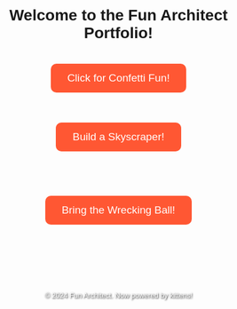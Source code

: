 <!DOCTYPE html>
<html lang="en">
<head>
  <meta charset="UTF-8">
  <meta name="viewport" content="width=device-width, initial-scale=1.0">
  <title>Fun Architect Portfolio - Build and Destroy!</title>
  <style>
    body {
      font-family: Arial, sans-serif;
      background: url('https://placekitten.com/1600/900') no-repeat center center fixed;
      background-size: cover;
      text-align: center;
      margin: 0;
      padding: 0;
    }

    h1 {
      font-size: 2.5rem;
      margin-top: 50px;
      color: #fff;
      text-shadow: 2px 2px 4px #000;
    }

    .fun-btn {
      margin: 20px;
      padding: 15px 30px;
      font-size: 1.2rem;
      color: white;
      background-color: #ff5733;
      border: none;
      border-radius: 10px;
      cursor: pointer;
      z-index: 2;
      position: relative;
    }

    .fun-btn:hover {
      background-color: #c70039;
    }

    /* Skyscraper */
    #skyscraper-container {
      margin: 20px auto;
      width: 100px;
      display: flex;
      flex-direction: column-reverse; /* So blocks stack upward */
      align-items: center;
      transition: all 0.5s ease;
      z-index: 2;
      position: relative;
    }

    .skyscraper-block {
      width: 100px;
      height: 30px;
      background-color: #333;
      margin: 1px 0;
    }

    /* Wrecking Ball */
    #wrecking-ball {
      margin: 20px auto;
      width: 100px;
      height: 100px;
      background-color: #c70039;
      border-radius: 50%;
      display: none;
      position: relative;
      animation: swing 2s ease infinite;
      z-index: 2;
    }

    @keyframes swing {
      0% { transform: rotate(0); }
      50% { transform: rotate(20deg); }
      100% { transform: rotate(0); }
    }

    footer {
      margin-top: 100px;
      font-size: 0.8rem;
      color: #fff;
      text-shadow: 1px 1px 3px #000;
    }
  </style>
</head>
<body>

  <h1>Welcome to the Fun Architect Portfolio!</h1>

  <!-- Confetti Button -->
  <button class="fun-btn" id="confettiBtn">Click for Confetti Fun!</button>

  <!-- Build a Skyscraper Button -->
  <button class="fun-btn" id="buildBtn">Build a Skyscraper!</button>
  <div id="skyscraper-container"></div>

  <!-- Wrecking Ball Button -->
  <button class="fun-btn" id="wreckBtn">Bring the Wrecking Ball!</button>
  <div id="wrecking-ball"></div>

  <footer>
    <p>© 2024 Fun Architect. Now powered by kittens!</p>
  </footer>

  <!-- Confetti Script -->
  <script src="https://cdn.jsdelivr.net/npm/canvas-confetti@1.5.1/dist/confetti.browser.min.js"></script>

  <script>
    // Confetti Button
    const confettiBtn = document.getElementById('confettiBtn');
    confettiBtn.addEventListener('click', function() {
      confetti({
        particleCount: 100,
        spread: 70,
        origin: { y: 0.6 }
      });
    });

    // Build a Skyscraper
    const buildBtn = document.getElementById('buildBtn');
    const skyscraperContainer = document.getElementById('skyscraper-container');

    buildBtn.addEventListener('click', function() {
      // Create a new skyscraper block
      const newBlock = document.createElement('div');
      newBlock.classList.add('skyscraper-block');

      // Add the new block to the skyscraper container
      skyscraperContainer.appendChild(newBlock);
    });

    // Wrecking Ball Functionality
    const wreckBtn = document.getElementById('wreckBtn');
    const wreckingBall = document.getElementById('wrecking-ball');

    wreckBtn.addEventListener('click', function() {
      if (wreckingBall.style.display === "none") {
        wreckingBall.style.display = "block"; // Show the wrecking ball
        wreckSkyscraper();
      }
    });

    // Function to wreck the skyscraper
    function wreckSkyscraper() {
      // Remove all the blocks from the skyscraper
      skyscraperContainer.innerHTML = '';
      // Hide the wrecking ball after "wrecking" is done
      setTimeout(() => {
        wreckingBall.style.display = "none";
      }, 2000); // Hide the wrecking ball after 2 seconds
    }
  </script>

</body>
</html>

